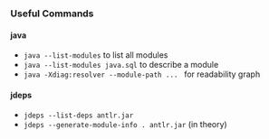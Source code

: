 
### Useful Commands


#### java

* `java --list-modules` to list all modules
* `java --list-modules java.sql` to describe a module
* `java -Xdiag:resolver --module-path ... ` for readability graph 

#### jdeps

* `jdeps --list-deps antlr.jar`
* `jdeps --generate-module-info . antlr.jar` (in theory)
